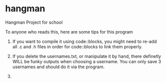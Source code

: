 # hangman
Hangman Project for school


To anyone who reads this, here are some tips for this program

1.  If you want to compile it using code::blocks, you might need to re-add all .c and 
    .h files in order for code::blocks to link them properly.
    
2.  If you delete the usernames.txt, or manipulate it by hand, there definetly WILL be
    funky outputs when choosing a username. You can only save 3 usernames and should do it
    via the program.
    
3.  
